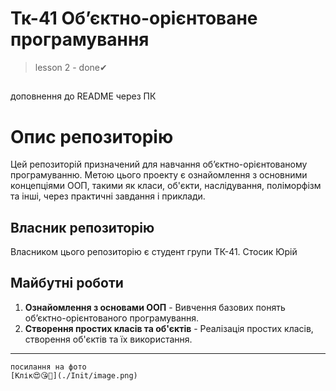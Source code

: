 # Тк-41 Об’єктно-орієнтоване програмування
> lesson 2 - done✔

##
доповнення до README через ПК

# Опис репозиторію

Цей репозиторій призначений для навчання об’єктно-орієнтованому програмуванню. Метою цього проекту є ознайомлення з основними концепціями ООП, такими як класи, об'єкти, наслідування, поліморфізм та інші, через практичні завдання і приклади.

## Власник репозиторію

Власником цього репозиторію є студент групи ТК-41. Стосик Юрій

## Майбутні роботи

1. **Ознайомлення з основами ООП** - Вивчення базових понять об’єктно-орієнтованого програмування.
2. **Створення простих класів та об'єктів** - Реалізація простих класів, створення об'єктів та їх використання.
---
 ```
 посилання на фото 
 [Клік😍😘🥰](./Init/image.png)